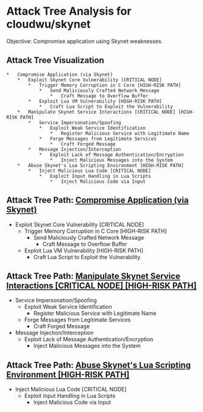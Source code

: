 # Attack Tree Analysis for cloudwu/skynet

Objective: Compromise application using Skynet weaknesses.

## Attack Tree Visualization

```
*   Compromise Application (via Skynet)
    *   Exploit Skynet Core Vulnerability [CRITICAL NODE]
        *   Trigger Memory Corruption in C Core [HIGH-RISK PATH]
            *   Send Maliciously Crafted Network Message
                *   Craft Message to Overflow Buffer
        *   Exploit Lua VM Vulnerability [HIGH-RISK PATH]
            *   Craft Lua Script to Exploit the Vulnerability
    *   Manipulate Skynet Service Interactions [CRITICAL NODE] [HIGH-RISK PATH]
        *   Service Impersonation/Spoofing
            *   Exploit Weak Service Identification
                *   Register Malicious Service with Legitimate Name
            *   Forge Messages from Legitimate Services
                *   Craft Forged Message
        *   Message Injection/Interception
            *   Exploit Lack of Message Authentication/Encryption
                *   Inject Malicious Messages into the System
    *   Abuse Skynet's Lua Scripting Environment [HIGH-RISK PATH]
        *   Inject Malicious Lua Code [CRITICAL NODE]
            *   Exploit Input Handling in Lua Scripts
                *   Inject Malicious Code via Input
```


## Attack Tree Path: [Compromise Application (via Skynet)](./attack_tree_paths/compromise_application_(via_skynet).md)

*   Exploit Skynet Core Vulnerability [CRITICAL NODE]
    *   Trigger Memory Corruption in C Core [HIGH-RISK PATH]
        *   Send Maliciously Crafted Network Message
            *   Craft Message to Overflow Buffer
    *   Exploit Lua VM Vulnerability [HIGH-RISK PATH]
        *   Craft Lua Script to Exploit the Vulnerability

## Attack Tree Path: [Manipulate Skynet Service Interactions [CRITICAL NODE] [HIGH-RISK PATH]](./attack_tree_paths/manipulate_skynet_service_interactions_[critical_node]_[high-risk_path].md)

*   Service Impersonation/Spoofing
    *   Exploit Weak Service Identification
        *   Register Malicious Service with Legitimate Name
    *   Forge Messages from Legitimate Services
        *   Craft Forged Message
*   Message Injection/Interception
    *   Exploit Lack of Message Authentication/Encryption
        *   Inject Malicious Messages into the System

## Attack Tree Path: [Abuse Skynet's Lua Scripting Environment [HIGH-RISK PATH]](./attack_tree_paths/abuse_skynet's_lua_scripting_environment_[high-risk_path].md)

*   Inject Malicious Lua Code [CRITICAL NODE]
    *   Exploit Input Handling in Lua Scripts
        *   Inject Malicious Code via Input


